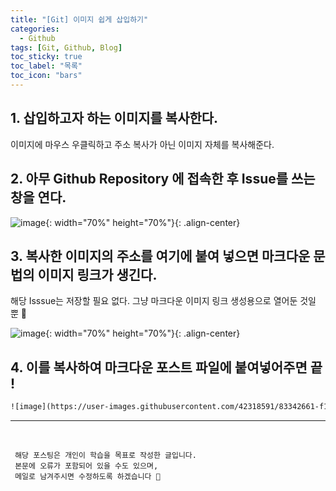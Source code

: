 ```yaml
---
title: "[Git] 이미지 쉽게 삽입하기"
categories:
  - Github
tags: [Git, Github, Blog]
toc_sticky: true
toc_label: "목록"
toc_icon: "bars"
---
```


## 1. 삽입하고자 하는 이미지를 복사한다.

이미지에 마우스 우클릭하고 주소 복사가 아닌 이미지 자체를 복사해준다.

## 2. 아무 Github Repository 에 접속한 후 Issue를 쓰는 창을 연다.

![image](https://user-images.githubusercontent.com/42318591/83342282-80043480-a328-11ea-804d-f2343702b6cf.png){: width="70%" height="70%"}{: .align-center}

## 3. 복사한 이미지의 주소를 여기에 붙여 넣으면 마크다운 문법의 이미지 링크가 생긴다.

해당 Isssue는 저장할 필요 없다. 그냥 마크다운 이미지 링크 생성용으로 열어둔 것일 뿐 👀

![image](https://user-images.githubusercontent.com/42318591/83342661-f145e680-a32c-11ea-821a-2a565c52325d.png){: width="70%" height="70%"}{: .align-center}

## 4. 이를 복사하여 마크다운 포스트 파일에 붙여넣어주면 끝 !

```html
![image](https://user-images.githubusercontent.com/42318591/83342661-f145e680-a32c-11ea-821a-2a565c52325d.png)
```

---

<br>

     해당 포스팅은 개인이 학습을 목표로 작성한 글입니다.
     본문에 오류가 포함되어 있을 수도 있으며,
     메일로 남겨주시면 수정하도록 하겠습니다 🔔
